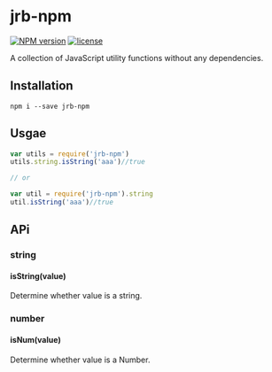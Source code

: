 # jrb-npm

[![NPM version](https://img.shields.io/npm/v/jrb-npm.svg)](https://www.npmjs.com/package/jrb-npm)
[![license](https://img.shields.io/npm/l/express.svg)]()

A collection of JavaScript utility functions without any dependencies.

## Installation

```
npm i --save jrb-npm
```

## Usgae

```javaScript
var utils = require('jrb-npm')
utils.string.isString('aaa')//true

// or

var util = require('jrb-npm').string
util.isString('aaa')//true
```

## APi

### string

#### isString(value)

Determine whether value is a string.

### number

#### isNum(value)

Determine whether value is a Number.